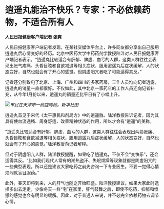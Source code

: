 # 逍遥丸能治不快乐？专家：不必依赖药物，不适合所有人

**人民日报健康客户端记者 张爽**

人民日报健康客户端记者发现，在某社交媒体平台上，许多网友都分享出自己服用逍遥丸后心情变好的经历。北京中医药大学中药药剂学教授陆洋对人民日报健康客户端记者表示，“逍遥丸比较适合有肝郁、脾虚、血亏的人群，这类人群往往会表现出胀气疼痛、头昏目眩和食欲减退等相关症状，服用逍遥丸后症状缓解，人的状态变好，自然也就会有了开心的感觉。但阴虚阳亢者吃了可能适得其反。”

记者还分别致电了北京、上海、广州和四川的多家药房，工作人员均向记者透露，逍遥丸的销量一直都很好。不仅如此，其中北京一家药店的工作人员还向记者补充，从今年1月份以来，逍遥丸的销量还比平日有了小幅上升。

![](https://inews.gtimg.com/newsapp_bt/0/15634239311/1000)_市民在天津市一药店购药。新华社图_

逍遥丸首见于宋代《太平惠民和剂局方》中的逍遥散。陆洋教授告诉记者，因为其具有使血流通畅、周身舒适、改善精神状态的作用，所以才会有“逍遥”的美称。

“逍遥丸比较适合有肝郁、脾虚、血亏的人群，这类人群往往会表现出两胁胀痛、头昏目眩和食欲减退等相关症状，服用逍遥丸后症状缓解，人的状态变好，自然也就会有了开心的感觉。”陆洋教授向记者解释。

但对于阴虚阳亢人群，陆洋教授提醒，如果吃了逍遥丸，不仅不会“变快乐”，还会适得其反。“比如我们现代人常有的潮热盗汗、失眠烦躁等现象就都是阴虚阳亢的一些典型表现。所以还是建议大家吃药之前先咨询一下专业医生，不要一觉得心情烦闷就盲目服药。”

此外，春天即将到来，人的肝气也随之开始旺盛。陆洋教授建议，如果大家此时选择多出去走走，少像冬天一样“宅”在家里，肝气鼓舞之后，即使不吃药，抑郁和愤懑的感觉也会有明显的缓解。因此，对于普通人来说，并不必完全依赖药物去调节心情。

